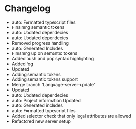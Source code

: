 # Changelog 
- auto: Formatted typescript files
- Finsihing semantic tokens
- auto: Updated dependecies
- auto: Updated dependecies
- Removed progress handling
- auto: Generated Includes
- Finishing up on semantic tokens
- Added push and pop syntax highlighting
- Added fog
- Updated
- Adding semantic tokens
- Adding semantic tokens support
- Merge branch 'Language-server-update'
- Updated
- auto: Updated dependecies
- auto: Project information Updated
- auto: Generated includes
- auto: Formatted typescript files
- Added selector check that only legal attributes are allowed
- Refactored new server setup